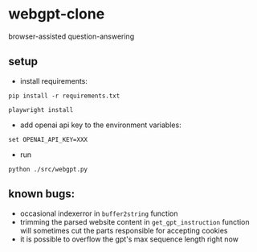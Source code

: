 # webgpt-clone
browser-assisted question-answering

## setup

* install requirements:
```
pip install -r requirements.txt

playwright install
```

* add openai api key to the environment variables:
```
set OPENAI_API_KEY=XXX
```

* run
```
python ./src/webgpt.py
```

## known bugs:
- occasional indexerror in `buffer2string` function 
- trimming the parsed website content in `get_gpt_instruction` function will sometimes cut the parts responsible for accepting cookies 
- it is possible to overflow the gpt's max sequence length right now
